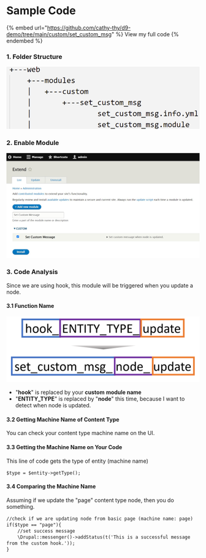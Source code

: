 # Sample Code

{% embed url="https://github.com/cathy-thy/d9-demo/tree/main/custom/set_custom_msg" %}
View my full code
{% endembed %}

### 1. Folder Structure&#x20;

![](<../../../.gitbook/assets/image (4).png>)

### 2. Enable Module

![](<../../../.gitbook/assets/image (7).png>)

### 3. Code Analysis

Since we are using hook, this module will be triggered when you update a node.&#x20;

#### 3.1 Function Name

![](../../../.gitbook/assets/Picture1.png)

* "**hook**" is replaced by your **custom** **module name**&#x20;
* "**ENTITY\_TYPE**" is replaced by "**node**" this time, because I want to detect when node is updated.

#### 3.2 Getting Machine Name of Content Type

You can check your content type machine name on the UI.

#### 3.3 Getting the Machine Name on Your Code

This line of code gets the type of entity (machine name)

```
$type = $entity->getType();
```

#### 3.4 Comparing the Machine Name

Assuming if we update the "page" content type node, then you do something.

```
//check if we are updating node from basic page (machine name: page)
if($type == "page"){
    //set success message
    \Drupal::messenger()->addStatus(t('This is a successful message from the custom hook.'));  
}
```
